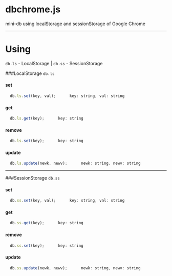 # dbchrome.js
mini-db using localStorage and sessionStorage of Google Chrome

********************************************

# Using
<code>db.ls</code> - <span>LocalStorage</span> | <code>db.ss</code> - <span>SessionStorage</span>

###LocalStorage <code>db.ls</code>
#### set
```javascript
  db.ls.set(key, val);      key: string, val: string
```

#### get
```javascript
  db.ls.get(key);      key: string
```

#### remove
```javascript
  db.ls.set(key);      key: string
```

#### update
```javascript
  db.ls.update(newk, newv);      newk: string, newv: string
```

**********************************************

###SessionStorage <code>db.ss</code>
#### set
```javascript
  db.ss.set(key, val);      key: string, val: string
```

#### get
```javascript
  db.ss.get(key);      key: string
```

#### remove
```javascript
  db.ss.set(key);      key: string
```

#### update
```javascript
  db.ss.update(newk, newv);      newk: string, newv: string
```
